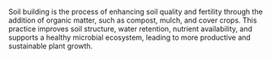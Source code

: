 Soil building is the process of enhancing soil quality and fertility through the addition of organic matter, such as compost, mulch, and cover crops. This practice improves soil structure, water retention, nutrient availability, and supports a healthy microbial ecosystem, leading to more productive and sustainable plant growth.